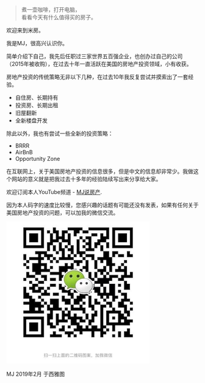 > 煮一壶咖啡，打开电脑，  
> 看看今天有什么值得买的房子。

欢迎来到米房。

我是MJ，很高兴认识你。

简单介绍下自己，我先后任职过三家世界五百强企业，也创办过自己的公司（2015年被收购），在过去十年一直活跃在美国的房地产投资领域，小有收获。

房地产投资的传统策略无非以下几种，在过去10年我反复尝试并摸索出了一套经验。
* 自住房、长期持有
* 投资房、长期出租
* 旧屋翻新
* 全新楼盘开发

除此以外，我也有尝试一些全新的投资策略：
* BRRR
* AirBnB
* Opportunity Zone

在互联网上，关于美国房地产投资的信息很多，但是中文的信息却非常少。我做这个网站的意义就是把我过去十多年的经验陆续写出来分享给大家。

欢迎订阅本人YouTube频道 - [MJ说房产](https://www.youtube.com/channel/UCgat5JGcprM26nA0e1qqqCA).

因为本人码字的速度比较慢，您感兴趣的话题有可能还没有发表，如果有任何关于美国房地产投资的问题，可以加我的微信交流。

![Image of Wechat](/img/wechat.jpeg)

MJ
2019年2月 于西雅图
